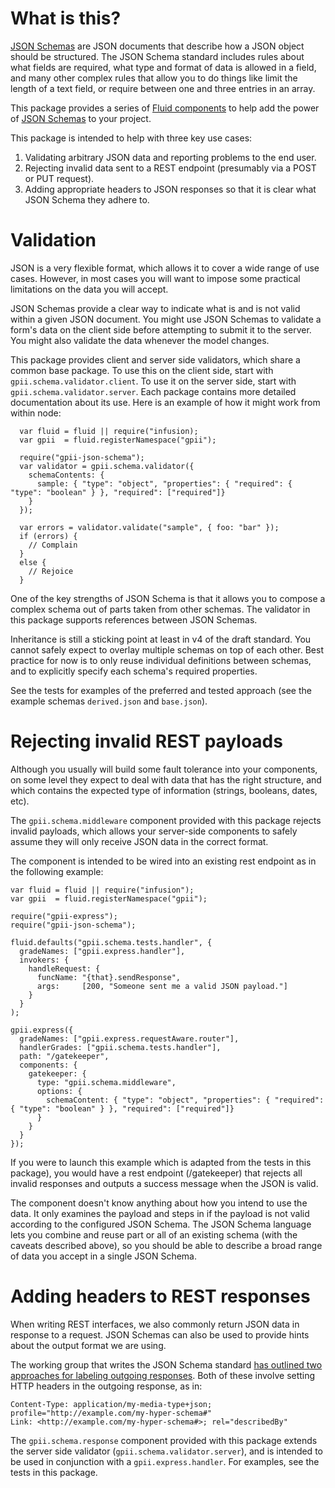 # What is this?

[JSON Schemas](http://json-schema.org) are JSON documents that describe how a JSON object should be structured.  The
JSON Schema standard includes rules about what fields are required, what type and format of data is allowed in a field,
and many other complex rules that allow you to do things like limit the length of a text field, or require between one
and three entries in an array.

This package provides a series of [Fluid components](https://github.com/fluid-project/infusion-docs/blob/master/src/documents/UnderstandingInfusionComponents.md)
to help add the power of [JSON Schemas](http://json-schema.org) to your project.

This package is intended to help with three key use cases:

1.  Validating arbitrary JSON data and reporting problems to the end user.
2.  Rejecting invalid data sent to a REST endpoint (presumably via a POST or PUT request).
3.  Adding appropriate headers to JSON responses so that it is clear what JSON Schema they adhere to.

# Validation

JSON is a very flexible format, which allows it to cover a wide range of use cases.  However, in most cases you will
want to impose some practical limitations on the data you will accept.

JSON Schemas provide a clear way to indicate what is and is not valid within a given JSON document.  You might use JSON
Schemas to validate a form's data on the client side before attempting to submit it to the server.  You might also
validate the data whenever the model changes.

This package provides client and server side validators, which share a common base package.  To use this on the client
side, start with `gpii.schema.validator.client`.  To use it on the server side, start with `gpii.schema.validator.server`.
Each package contains more detailed documentation about its use.  Here is an example of how it might work from within
node:

```
  var fluid = fluid || require("infusion);
  var gpii  = fluid.registerNamespace("gpii");

  require("gpii-json-schema");
  var validator = gpii.schema.validator({
    schemaContents: {
      sample: { "type": "object", "properties": { "required": { "type": "boolean" } }, "required": ["required"]}
    }
  });

  var errors = validator.validate("sample", { foo: "bar" });
  if (errors) {
    // Complain
  }
  else {
    // Rejoice
  }
```

One of the key strengths of JSON Schema is that it allows you to compose a complex schema out of parts taken from
other schemas.  The validator in this package supports references between JSON Schemas.

Inheritance is still a sticking point at least in v4 of the draft standard.   You cannot safely expect to overlay
multiple schemas on top of each other.  Best practice for now is to only reuse individual definitions between schemas,
and to explicitly specify each schema's required properties.

See the tests for examples of the preferred and tested approach (see the example schemas `derived.json` and `base.json`).

# Rejecting invalid REST payloads

Although you usually will build some fault tolerance into your components, on some level they expect to deal with
data that has the right structure, and which contains the expected type of information (strings, booleans, dates, etc).

The `gpii.schema.middleware` component provided with this package rejects invalid payloads, which allows your server-side
components to safely assume they will only receive JSON data in the correct format.

The component is intended to be wired into an existing rest endpoint as in the following example:

```
var fluid = fluid || require("infusion");
var gpii  = fluid.registerNamespace("gpii");

require("gpii-express");
require("gpii-json-schema");

fluid.defaults("gpii.schema.tests.handler", {
  gradeNames: ["gpii.express.handler"],
  invokers: {
    handleRequest: {
      funcName: "{that}.sendResponse",
      args:     [200, "Someone sent me a valid JSON payload."]
    }
  }
);

gpii.express({
  gradeNames: ["gpii.express.requestAware.router"],
  handlerGrades: ["gpii.schema.tests.handler"],
  path: "/gatekeeper",
  components: {
    gatekeeper: {
      type: "gpii.schema.middleware",
      options: {
        schemaContent: { "type": "object", "properties": { "required": { "type": "boolean" } }, "required": ["required"]}
      }
    }
  }
});
```

If you were to launch this example which is adapted from the tests in this package), you would have a rest endpoint
(/gatekeeper) that rejects all invalid responses and outputs a success message when the JSON is valid.

The component doesn't know anything about how you intend to use the data.  It only examines the payload and steps in if
the payload is not valid according to the configured JSON Schema.  The JSON Schema language lets you combine and reuse
part or all of an existing schema (with the caveats described above), so you should be able to describe a broad range
of data you accept in a single JSON Schema.

# Adding headers to REST responses

When writing REST interfaces, we also commonly return JSON data in response to a request.  JSON Schemas can also be
used to provide hints about the output format we are using.

The working group that writes the JSON Schema standard [has outlined two approaches for labeling outgoing responses](http://json-schema.org/latest/json-schema-core.html#anchor33).
Both of these involve setting HTTP headers in the outgoing response, as in:

```
Content-Type: application/my-media-type+json; profile="http://example.com/my-hyper-schema#"
Link: <http://example.com/my-hyper-schema#>; rel="describedBy"
```

The `gpii.schema.response` component provided with this package extends the server side validator
(`gpii.schema.validator.server`), and is intended to be used in conjunction with a `gpii.express.handler`.  For
examples, see the tests in this package.

